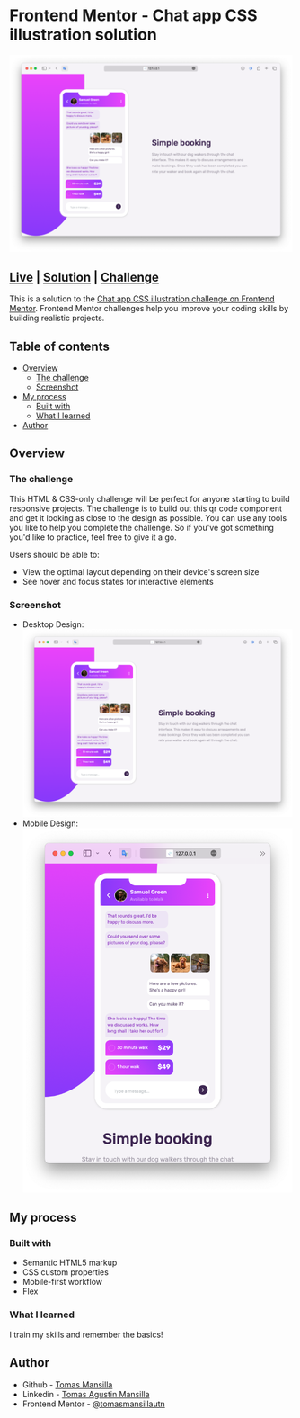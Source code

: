 # Frontend Mentor - Chat app CSS illustration solution

![Desktop design](/design/desktop-design.png)

## [Live](https://tomasmansilla.github.io/chat-app-css-illustration-master/) | [Solution](https://www.frontendmentor.io/challenges/chat-app-css-illustration-O5auMkFqY/hub) | [Challenge](https://www.frontendmentor.io/challenges/chat-app-css-illustration-O5auMkFqY)

This is a solution to the [Chat app CSS illustration challenge on Frontend Mentor](https://www.frontendmentor.io/challenges/chat-app-css-illustration-O5auMkFqY). Frontend Mentor challenges help you improve your coding skills by building realistic projects. 

## Table of contents

- [Overview](#overview)
  - [The challenge](#the-challenge)
  - [Screenshot](#screenshot)
- [My process](#my-process)
  - [Built with](#built-with)
  - [What I learned](#what-i-learned)
- [Author](#author)

## Overview

### The challenge

This HTML & CSS-only challenge will be perfect for anyone starting to build responsive projects.
The challenge is to build out this qr code component and get it looking as close to the design as possible.
You can use any tools you like to help you complete the challenge. So if you've got something you'd like to practice, feel free to give it a go.

Users should be able to:

- View the optimal layout depending on their device's screen size
- See hover and focus states for interactive elements

### Screenshot

- Desktop Design:
  ![desktop-design](/design/desktop-design.png "desktop design")
- Mobile Design:
  ![mobile-design](/design/mobile-design.png "mobile design")

## My process

### Built with

- Semantic HTML5 markup
- CSS custom properties
- Mobile-first workflow
- Flex

### What I learned

I train my skills and remember the basics!

## Author

- Github - [Tomas Mansilla](https://github.com/tomasmansilla)
- Linkedin - [Tomas Agustin Mansilla](https://www.linkedin.com/in/tomasamansilla/)
- Frontend Mentor - [@tomasmansillautn](https://www.frontendmentor.io/profile/tomasmansillautn)
